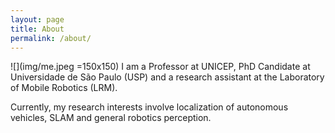 ```yaml
---
layout: page
title: About
permalink: /about/
---
```

![](img/me.jpeg =150x150)
I am a Professor at UNICEP, PhD Candidate at Universidade de São Paulo (USP) and a research assistant at the Laboratory of Mobile Robotics (LRM).

Currently, my research interests involve localization of autonomous vehicles, SLAM and general robotics perception.
